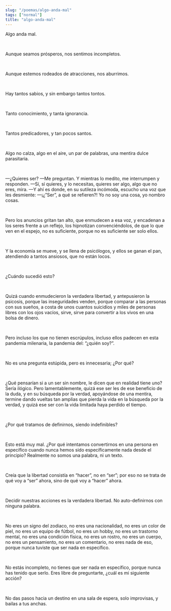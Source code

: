 ```yaml
---
slug: "/poemas/algo-anda-mal"
tags: ["normal"]
title: "algo-anda-mal"
---
```

Algo anda mal.

&nbsp;

Aunque seamos prósperos, nos sentimos incompletos.

&nbsp;

Aunque estemos rodeados de atracciones, nos aburrimos.

&nbsp;

Hay tantos sabios, y sin embargo tantos tontos.

&nbsp;

Tanto conocimiento, y tanta ignorancia.

&nbsp;

Tantos predicadores, y tan pocos santos.

&nbsp;

Algo no calza, algo en el aire, un par de palabras, una mentira dulce parasitaria.

&nbsp;

—¿Quieres ser? —Me preguntan. Y mientras lo medito, me interrumpen y responden. —Sí, sí quieres, y lo necesitas, quieres ser algo, algo que no eres, mira. —Y ahí es donde, en su sutileza incómoda, escucho una voz que les desmiente: —¡¿”Ser”, a qué se refieren?! Yo no soy una cosa, yo nombro cosas.

&nbsp;

Pero los anuncios gritan tan alto, que enmudecen a esa voz, y encadenan a los seres frente a un reflejo, los hipnotizan convenciéndolos, de que lo que ven en el espejo, no es suficiente, porque no es suficiente ser solo ellos.

&nbsp;

Y la economía se mueve, y se llena de psicólogos, y ellos se ganan el pan, atendiendo a tantos ansiosos, que no están locos.

&nbsp;

¿Cuándo sucedió esto?

&nbsp;

Quizá cuando enmudecieron la verdadera libertad, y antepusieron la psicosis, porque las inseguridades venden, porque comparar a las personas con sus sueños, a costa de unos cuantos suicidios y miles de personas libres con los ojos vacíos, sirve, sirve para convertir a los vivos en una bolsa de dinero.

&nbsp;

Pero incluso los que no tienen escrúpulos, incluso ellos padecen en esta pandemia milenaria, la pandemia del: “¿quién soy?”.

&nbsp;

No es una pregunta estúpida, pero es innecesaria; ¿Por qué?

&nbsp;

¿Qué pensarían si a un ser sin nombre, le dicen que en realidad tiene uno? Sería ilógico. Pero lamentablemente, quizá ese ser les de ese beneficio de la duda, y en su búsqueda por la verdad, apoyándose de una mentira, termine dando vueltas tan amplias que pierda la vida en la búsqueda por la verdad, y quizá ese ser con la vida limitada haya perdido el tiempo.

&nbsp;

¿Por qué tratamos de definirnos, siendo indefinibles? 

&nbsp;

Esto está muy mal. ¿Por qué intentamos convertirnos en una persona en específico cuando nunca hemos sido específicamente nada desde el principio? Realmente no somos una palabra, ni un texto.

&nbsp;

Creía que la libertad consistía en “hacer”, no en “ser”; por eso no se trata de qué voy a “ser” ahora, sino de qué voy a “hacer” ahora. 

&nbsp;

Decidir nuestras acciones es la verdadera libertad. No auto-definirnos con ninguna palabra. 

&nbsp;

No eres un signo del zodiaco, no eres una nacionalidad, no eres un color de piel, no eres un equipo de fútbol, no eres un hobby, no eres un trastorno mental, no eres una condición física, no eres un rostro, no eres un cuerpo, no eres un pensamiento, no eres un comentario, no eres nada de eso, porque nunca tuviste que ser nada en específico.

&nbsp;

No estás incompleto, no tienes que ser nada en específico, porque nunca has tenido que serlo. Eres libre de preguntarte, ¿cuál es mi siguiente acción?

&nbsp;

No das pasos hacia un destino en una sala de espera, solo improvisas, y bailas a tus anchas.